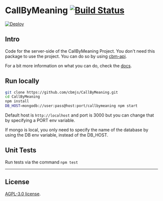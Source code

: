 # CallByMeaning [![Build Status](https://travis-ci.org/cbmjs/CallByMeaning.svg?branch=master)](https://travis-ci.org/cbmjs/CallByMeaning)

[![Deploy](https://www.herokucdn.com/deploy/button.svg)](https://heroku.com/deploy)

## Intro

Code for the server-side of the CallByMeaning Project. You don't need this package to use the project. You can do so by using [cbm-api](https://github.com/cbmjs/cbm-api).

For a bit more information on what you can do, check the [docs](./docs/).

## Run locally

```bash
git clone https://github.com/cbmjs/CallByMeaning.git
cd CallByMeaning
npm install
DB_HOST=mongodb://user:pass@host:port/callbymeaning npm start
```

Default host is `http://localhost` and port is 3000 but you can change that by specifying a PORT env variable.

If mongo is local, you only need to specify the name of the database by using the DB env variable, instead of the DB_HOST.

## Unit Tests

Run tests via the command `npm test`

---

## License

[AGPL-3.0 license](./LICENSE).